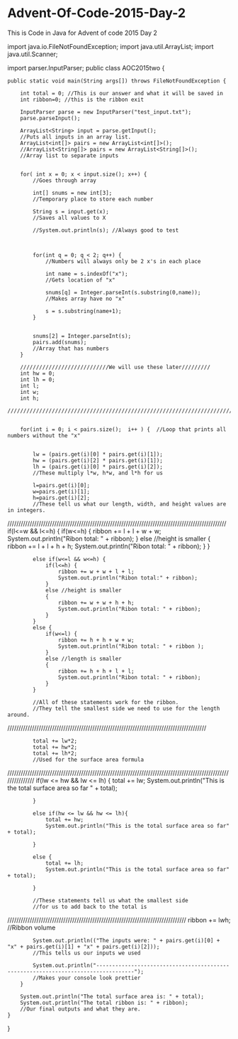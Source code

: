 # Advent-Of-Code-2015-Day-2
This is Code in Java for Advent of code 2015 Day 2

import java.io.FileNotFoundException;
import java.util.ArrayList;
import java.util.Scanner;

import parser.InputParser;
public class AOC2015two {



	public static void main(String args[]) throws FileNotFoundException {

		int total = 0; //This is our answer and what it will be saved in
		int ribbon=0; //this is the ribbon exit

		InputParser parse = new InputParser("test_input.txt");
		parse.parseInput();

		ArrayList<String> input = parse.getInput(); 
		//Puts all inputs in an array list.
		ArrayList<int[]> pairs = new ArrayList<int[]>(); 
		//ArrayList<String[]> pairs = new ArrayList<String[]>(); 
		//Array list to separate inputs


		for( int x = 0; x < input.size(); x++) {
			//Goes through array

			int[] snums = new int[3];
			//Temporary place to store each number

			String s = input.get(x);
			//Saves all values to X

			//System.out.println(s); //Always good to test



			for(int q = 0; q < 2; q++) { 
				//Numbers will always only be 2 x's in each place

				int name = s.indexOf("x");
				//Gets location of "x"

				snums[q] = Integer.parseInt(s.substring(0,name));
				//Makes array have no "x"

				s = s.substring(name+1); 
			}


			snums[2] = Integer.parseInt(s);
			pairs.add(snums);   
			//Array that has numbers
		}

		////////////////////////////We will use these later/////////
		int hw = 0;
		int lh = 0;
		int l;
		int w;
		int h;
		//////////////////////////////////////////////////////////////////////////////////////////////////////////////


		for(int i = 0; i < pairs.size();  i++ ) {  //Loop that prints all numbers without the "x"


			lw = (pairs.get(i)[0] * pairs.get(i)[1]);
			hw = (pairs.get(i)[2] * pairs.get(i)[1]);
			lh = (pairs.get(i)[0] * pairs.get(i)[2]);
			//These multiply l*w, h*w, and l*h for us

			l=pairs.get(i)[0];
			w=pairs.get(i)[1];
			h=pairs.get(i)[2];
			//These tell us what our length, width, and height values are in integers.


//////////////////////////////////////////////////////////////////////////////////////////////////
			if(l<=w && l<=h) {
				if(w<=h) {
					ribbon += l + l + w + w;
					System.out.println("Ribon total: " + ribbon);
				}
				else //height is smaller
				{
					ribbon += l + l + h + h;
					System.out.println("Ribon total: " + ribbon);
				}
			}

			else if(w<=l && w<=h) {
				if(l<=h) {
					ribbon += w + w + l + l;
					System.out.println("Ribon total:" + ribbon);
				}
				else //height is smaller
				{
					ribbon += w + w + h + h;
					System.out.println("Ribon total: " + ribbon);
				}
			}
			else {
				if(w<=l) {
					ribbon += h + h + w + w;
					System.out.println("Ribon total: " + ribbon );
				}
				else //length is smaller
				{
					ribbon += h + h + l + l;
					System.out.println("Ribon total: " + ribbon);
				}
			}
			
			//All of these statements work for the ribbon.
			//They tell the smallest side we need to use for the length around.
/////////////////////////////////////////////////////////////////////////////////////////


			total += lw*2;
			total += hw*2;
			total += lh*2;
			//Used for the surface area formula
			
///////////////////////////////////////////////////////////////////////////////////////////////////////////////
			if(lw <= hw && lw <= lh) {
				total += lw;
				System.out.println("This is the total surface area so far " + total);

			}

			else if(hw <= lw && hw <= lh){
				total += hw;
				System.out.println("This is the total surface area so far" + total);

			}

			else {				
				total += lh;
				System.out.println("This is the total surface area so far" + total);

			}
			
			//These statements tell us what the smallest side 
			//for us to add back to the total is
////////////////////////////////////////////////////////////////////////////////
			ribbon += l*w*h; //Ribbon volume 

			
			System.out.println(("The inputs were: " + pairs.get(i)[0] + "x" + pairs.get(i)[1] + "x" + pairs.get(i)[2]));
			//This tells us our inputs we used
			
			System.out.println("----------------------------------------------------------------------------------");
			//Makes your console look prettier
		}
		
		System.out.println("The total surface area is: " + total);
		System.out.println("The total ribbon is: " + ribbon);
		//Our final outputs and what they are.
	}
}
